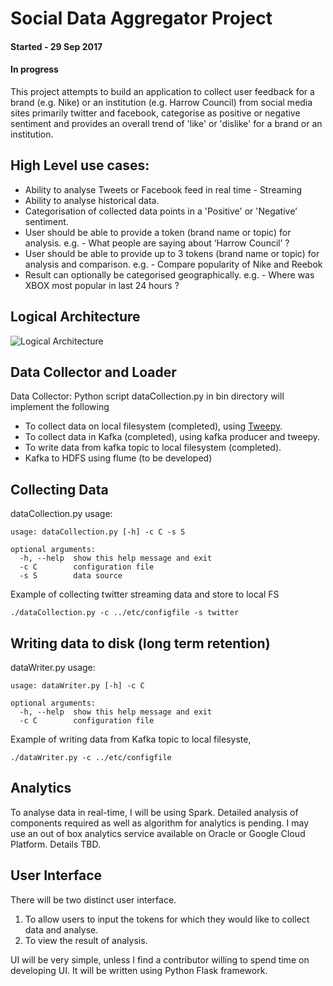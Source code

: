 # Social Data Aggregator Project

#### Started - 29 Sep 2017
#### In progress

This project attempts to build an application to collect user feedback for a brand (e.g. Nike) or an institution (e.g. Harrow Council) from social media sites primarily twitter and facebook, categorise as positive or negative sentiment and provides an overall trend of 'like' or 'dislike' for a brand or an institution.

## High Level use cases:

- Ability to analyse Tweets or Facebook feed in real time - Streaming
- Ability to analyse historical data.
- Categorisation of collected data points in a 'Positive' or 'Negative' sentiment.
- User should be able to provide a token (brand name or topic) for analysis.
    e.g. - What people are saying about ‘Harrow Council’ ?
- User should be able to provide up to 3 tokens (brand name or topic) for analysis and comparison.
    e.g. - Compare popularity of Nike and Reebok
- Result can optionally be categorised geographically.
    e.g. - Where was XBOX most popular in last 24 hours ?

## Logical Architecture

![Logical Architecture](https://github.com/bipulc/sentiment_analysis/blob/master/logical_architecture.jpg)

## Data Collector and Loader

Data Collector: Python script dataCollection.py in bin directory will implement the following 

- To collect data on local filesystem (completed), using [Tweepy](http://docs.tweepy.org/en/v3.5.0/getting_started.html). 
- To collect data in Kafka (completed), using kafka producer and tweepy.
- To write data from kafka topic to local filesystem (completed).
- Kafka to HDFS using flume (to be developed)

## Collecting Data

dataCollection.py usage:
```
usage: dataCollection.py [-h] -c C -s S

optional arguments:
  -h, --help  show this help message and exit
  -c C        configuration file
  -s S        data source
```
Example of collecting twitter streaming data and store to local FS

```
./dataCollection.py -c ../etc/configfile -s twitter
```

## Writing data to disk (long term retention)

dataWriter.py usage:
```
usage: dataWriter.py [-h] -c C

optional arguments:
  -h, --help  show this help message and exit
  -c C        configuration file
```
Example of writing data from Kafka topic to local filesyste,

```
./dataWriter.py -c ../etc/configfile
```

## Analytics 
To analyse data in real-time, I will be using Spark. Detailed analysis of components required as well as algorithm for analytics is pending. I may use an out of box analytics service available on Oracle or Google Cloud Platform. Details TBD.

## User Interface
There will be two distinct user interface. 
1.  To allow users to input the tokens for which they would like to collect data and analyse.
2.  To view the result of analysis.

UI will be very simple, unless I find a contributor willing to spend time on developing UI. It will be written using Python Flask framework.

